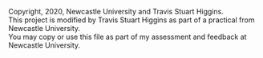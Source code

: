 Copyright, 2020, Newcastle University and Travis Stuart Higgins.  
This project is modified by Travis Stuart Higgins as part of a practical from Newcastle University.    
You may copy or use this file as part of my assessment and feedback at
Newcastle University.